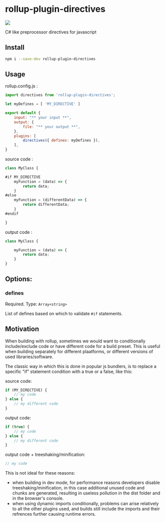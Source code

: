 # rollup-plugin-directives

<p>
    <a href="https://www.npmjs.com/package/rollup-plugin-directives" alt="Npm version">
        <img src="https://img.shields.io/npm/v/rollup-plugin-directives">
    </a>
</p>

 C# like preprocessor directives for javascript

## Install

```sh
npm i --save-dev rollup-plugin-directives
```

## Usage

rollup.config.js :

```js
import directives from 'rollup-plugin-directives';

let myDefines = [ 'MY_DIRECTIVE' ]

export default {
    input: "** your input **",
    output: {
        file: "** your output **",
    },
    plugins: [
        directives({ defines: myDefines }),
    ],
}
```

source code :

```js
class MyClass {

#if MY_DIRECTIVE
    myFunction = (data) => {
        return data;
    }
#else
    myFunction = (differentData) => {
        return differentData;
    }
#endif

}
```

output code :

```js
class MyClass {

    myFunction = (data) => {
        return data;
    }
}
```

## Options:

### defines
Required. Type: `Array<string>`

List of defines based on which to validate `#if` statements.

## Motivation

When building with rollup, sometimes we would want to conditionally include/exclude code or have different code for a build preset. This is useful when building separately for different plaatforms, or different versions of used libraries/software.

The classic way in which this is done in popular js bundlers, is to replace a specific "if" statement condition with a true or a false, like this:

source code:
```js
if (MY_DIRECTIVE) {
    // my code
} else {
    // my different code
}
```
output code:
```js
if (true) {
    // my code
} else {
    // my different code
}
```
output code + treeshaking/minification:
```js
// my code
```

This is not ideal for these reasons:
- when building in dev mode,  for performance reasons developers disable treeshaking/minification, in this case additional unused code and chunks are generated, resulting in useless pollution in the dist folder and in the browser's console.
- when using dynamic imports conditionally, problems can arise relatively to all the other plugins used, and builds still include the imports and their refrences further causing runtime errors.